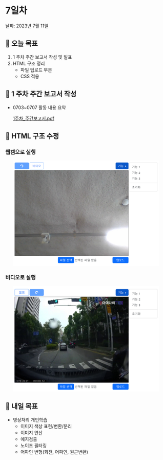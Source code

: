 # 7일차

날짜: 2023년 7월 11일

## **📌 오늘 목표**

1. 1 주차 주간 보고서 작성 및 발표
2. HTML 구조 정리
    - 파일 업로드 부분
    - CSS 적용

## **📌 1 주차 주간 보고서 작성**

- 0703~0707 활동 내용 요약
    
    [1주차_주간보고서.pdf](./report/week1_weekly-report.pdf)
    

## **📌 HTML 구조 수정**

### 웹캠으로 실행

<p align="center">
  <img src="./img/0711/0711_cam.png" align="center" width="90%">
</p>

### 비디오로 실행

<p align="center">
  <img src="./img/0711/0711_video.png" align="center" width="90%">
</p>

## **📌 내일 목표**

- 영상처리 개인학습
    - 이미지 색상 표현/변환/분리
    - 이미지 연산
    - 에지검출
    - 노이즈 필터링
    - 어파인 변형(회전, 어파인, 원근변환)